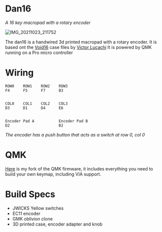 # Dan16
*A 16 key macropad with a rotary encoder*

![IMG_20211023_211752](https://user-images.githubusercontent.com/66566995/138569063-d7529213-9c71-4e8c-82f8-e084b6d467f3.png)

The dan16 is a handwired 3d printed macropad with a rotary encoder.
It is based ont the [Void16](https://github.com/victorlucachi/void16) case files by [Victor Lucachi](https://github.com/victorlucachi)
It is powered by QMK running on a Pro micro controller

# Wiring
```
ROW0    ROW1    ROW2    ROW3
F4      F5      F7      B3


COL0    COL1    COL2    COL3
D3      D1      D4      E6


Encoder Pad A           Encoder Pad B
D2                      B2
```
*The encoder has a push button that acts as a switch at row 0, col 0*

# QMK
[Here](https://github.com/loic-berland/qmk_firmware/tree/dev_branch/keyboards/handwired/dan16) is my fork of the QMK firmware, it includes everything you need to build your own keymap, including VIA support.

# Build Specs
* JWICKS Yellow switches
* EC11 encoder
* GMK oblivion clone 
* 3D printed case, encoder adapter and knob
